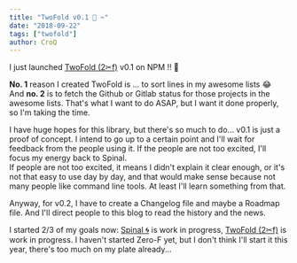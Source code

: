 ```yaml
---
title: "TwoFold v0.1 🚀 ✂︎"
date: "2018-09-22"
tags: ["twofold"]
author: CroQ
---
```


I just launched [TwoFold (2✂︎f)](https://github.com/ShinyTrinkets/twofold.js) v0.1 on NPM !! 🎉

**No. 1** reason I created TwoFold is ... to sort lines in my awesome lists 😂<br/>
And **no. 2** is to fetch the Github or Gitlab status for those projects in the awesome lists. That's what I want to do ASAP, but I want it done properly, so I'm taking the time.

I have huge hopes for this library, but there's so much to do... v0.1 is just a proof of concept. I intend to go up to a certain point and I'll wait for feedback from the people using it. If the people are not too excited, I'll focus my energy back to Spinal.<br/>
If people are not too excited, it means I didn't explain it clear enough, or it's not that easy to use day by day, and that would make sense because not many people like command line tools. At least I'll learn something from that.

Anyway, for v0.2, I have to create a Changelog file and maybe a Roadmap file. And I'll direct people to this blog to read the history and the news.

I started 2/3 of my goals now: [Spinal 🌀](https://github.com/ShinyTrinkets/spinal) is work in progress, [TwoFold (2✂︎f)](https://github.com/ShinyTrinkets/twofold.js) is work in progress.
I haven't started Zero-F yet, but I don't think I'll start it this year, there's too much on my plate already...
